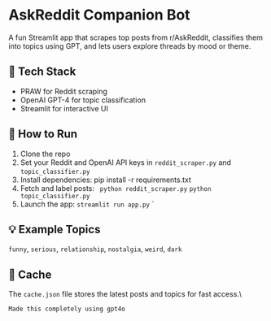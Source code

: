 # AskReddit Companion Bot

A fun Streamlit app that scrapes top posts from r/AskReddit, classifies them into topics using GPT, and lets users explore threads by mood or theme.

## 🧰 Tech Stack
- PRAW for Reddit scraping
- OpenAI GPT-4 for topic classification
- Streamlit for interactive UI

## 🚀 How to Run
1. Clone the repo
2. Set your Reddit and OpenAI API keys in `reddit_scraper.py` and `topic_classifier.py`
3. Install dependencies:
pip install -r requirements.txt
4. Fetch and label posts: 
`
python reddit_scraper.py`
`
python topic_classifier.py
`
5. Launch the app: `streamlit run app.py`
`

## 💡 Example Topics
`funny`, `serious`, `relationship`, `nostalgia`, `weird`, `dark`

## 📁 Cache
The `cache.json` file stores the latest posts and topics for fast access.\

`Made this completely using gpt4o`



